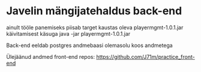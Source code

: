 # Javelin mängijatehaldus back-end

ainult tööle panemiseks piisab target kaustas oleva playermgmt-1.0.1.jar käivitamisest käsuga java -jar playermgmt-1.0.1.jar

Back-end eeldab postgres andmebaasi olemasolu koos andmetega

Ülejäänud andmed front-end repos: https://github.com/J71m/practice_front-end

